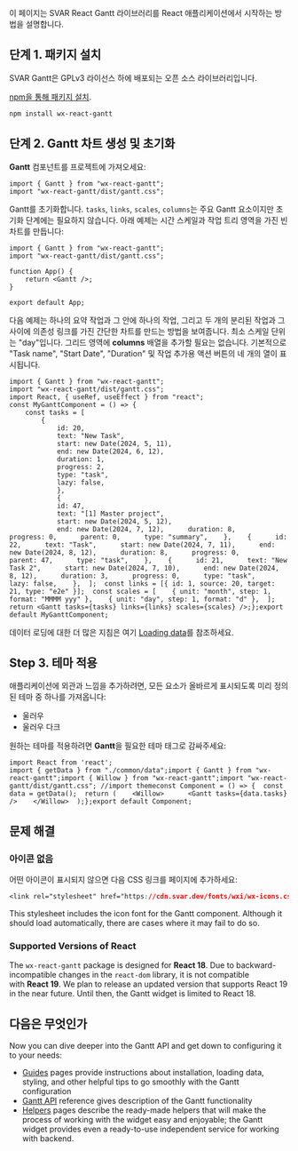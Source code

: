 이 페이지는 SVAR React Gantt 라이브러리를 React 애플리케이션에서 시작하는 방법을 설명합니다.

## 단계 1. 패키지 설치

SVAR Gantt은 GPLv3 라이선스 하에 배포되는 오픈 소스 라이브러리입니다.

[npm을 통해 패키지 설치](https://docs.svar.dev/react/gantt/guides/installation_initialization).

```zsh
npm install wx-react-gantt
```

## 단계 2. Gantt 차트 생성 및 초기화

**Gantt** 컴포넌트를 프로젝트에 가져오세요:

```tsx
import { Gantt } from "wx-react-gantt";
import "wx-react-gantt/dist/gantt.css";
```

Gantt를 초기화합니다. `tasks`, `links`, `scales`, `columns`는 주요 Gantt 요소이지만 초기화 단계에는 필요하지 않습니다. 아래 예제는 시간 스케일과 작업 트리 영역을 가진 빈 차트를 만듭니다:

```tsx
import { Gantt } from "wx-react-gantt";
import "wx-react-gantt/dist/gantt.css";

function App() {  
	return <Gantt />;
}

export default App;
```

다음 예제는 하나의 요약 작업과 그 안에 하나의 작업, 그리고 두 개의 분리된 작업과 그 사이에 의존성 링크를 가진 간단한 차트를 만드는 방법을 보여줍니다. 최소 스케일 단위는 "day"입니다. 그리드 영역에 **columns** 배열을 추가할 필요는 없습니다. 기본적으로 "Task name", "Start Date", "Duration" 및 작업 추가용 액션 버튼의 네 개의 열이 표시됩니다.

```tsx
import { Gantt } from "wx-react-gantt";
import "wx-react-gantt/dist/gantt.css";
import React, { useRef, useEffect } from "react";
const MyGanttComponent = () => {  
	const tasks = [    
		{      
			id: 20,      
			text: "New Task",      
			start: new Date(2024, 5, 11),      
			end: new Date(2024, 6, 12),      
			duration: 1,      
			progress: 2,      
			type: "task",      
			lazy: false,    
			},    
			{      
			id: 47,      
			text: "[1] Master project",      
			start: new Date(2024, 5, 12),      
			end: new Date(2024, 7, 12),      duration: 8,      progress: 0,      parent: 0,      type: "summary",    },    {      id: 22,      text: "Task",      start: new Date(2024, 7, 11),      end: new Date(2024, 8, 12),      duration: 8,      progress: 0,      parent: 47,      type: "task",    },    {      id: 21,      text: "New Task 2",      start: new Date(2024, 7, 10),      end: new Date(2024, 8, 12),      duration: 3,      progress: 0,      type: "task",      lazy: false,    },  ];  const links = [{ id: 1, source: 20, target: 21, type: "e2e" }];  const scales = [    { unit: "month", step: 1, format: "MMMM yyy" },    { unit: "day", step: 1, format: "d" },  ];  return <Gantt tasks={tasks} links={links} scales={scales} />;};export default MyGanttComponent;
```

데이터 로딩에 대한 더 많은 지침은 여기 [Loading data](https://docs.svar.dev/react/gantt/guides/loading_data)를 참조하세요.

## Step 3. 테마 적용

애플리케이션에 외관과 느낌을 추가하려면, 모든 요소가 올바르게 표시되도록 미리 정의된 테마 중 하나를 가져옵니다:

- 울러우
- 울러우 다크

원하는 테마를 적용하려면 **Gantt**을 필요한 테마 태그로 감싸주세요:

```tsx
import React from 'react';
import { getData } from "./common/data";import { Gantt } from "wx-react-gantt";import { Willow } from "wx-react-gantt";import "wx-react-gantt/dist/gantt.css"; //import themeconst Component = () => {  const data = getData();  return (    <Willow>      <Gantt tasks={data.tasks} />    </Willow>  );};export default Component;
```

## 문제 해결

### 아이콘 없음

어떤 아이콘이 표시되지 않으면 다음 CSS 링크를 페이지에 추가하세요:

```css
<link rel="stylesheet" href="https://cdn.svar.dev/fonts/wxi/wx-icons.css" />
```

This stylesheet includes the icon font for the Gantt component. Although it should load automatically, there are cases where it may fail to do so.  

### Supported Versions of React  

The `wx-react-gantt` package is designed for **React 18**. Due to backward-incompatible changes in the `react-dom` library, it is not compatible with **React 19**. We plan to release an updated version that supports React 19 in the near future. Until then, the Gantt widget is limited to React 18.  

## 다음은 무엇인가

Now you can dive deeper into the Gantt API and get down to configuring it to your needs:  

- [Guides](https://docs.svar.dev/react/gantt/category/guides) pages provide instructions about installation, loading data, styling, and other helpful tips to go smoothly with the Gantt configuration  
- [Gantt API](https://docs.svar.dev/react/gantt/api/overview/api_overview) reference gives description of the Gantt functionality  
- [Helpers](https://docs.svar.dev/react/gantt/category/helpers) pages describe the ready-made helpers that will make the process of working with the widget easy and enjoyable; the Gantt widget provides even a ready-to-use independent service for working with backend.  

[  
](https://docs.svar.dev/react/gantt/overview)